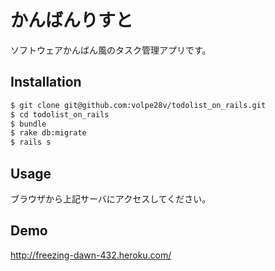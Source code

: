 # かんばんりすと

ソフトウェアかんばん風のタスク管理アプリです。

## Installation

```bash
$ git clone git@github.com:volpe28v/todolist_on_rails.git
$ cd todolist_on_rails
$ bundle
$ rake db:migrate
$ rails s
```

## Usage

ブラウザから上記サーバにアクセスしてください。

## Demo

http://freezing-dawn-432.heroku.com/


